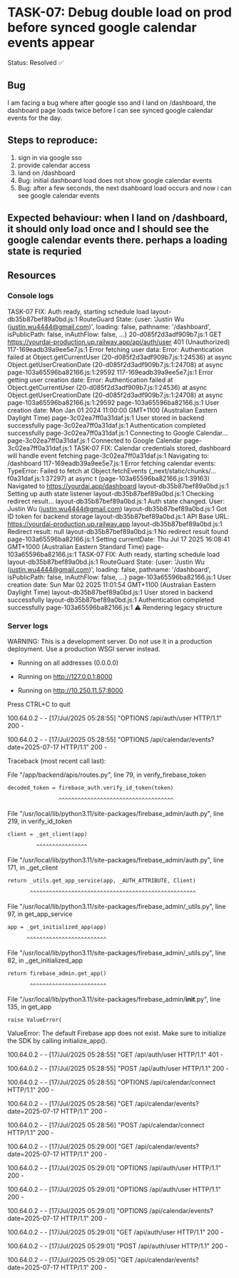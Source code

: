 # TASK-07: Debug double load on prod before synced google calendar events appear
Status: Resolved ✅

## Bug
I am facing a bug where after google sso and I land on /dashboard, the dashboard page loads twice before I can see synced google calendar events for the day.

## Steps to reproduce:
1. sign in via google sso
2. provide calendar access
3. land on /dashboard
4. Bug: initial dashboard load does not show google calendar events
5. Bug: after a few seconds, the next dsahboard load occurs and now i can see google calendar events

## Expected behaviour: when I land on /dashboard, it should only load once and I should see the google calendar events there. perhaps a loading state is requried

## Resources
### Console logs
TASK-07 FIX: Auth ready, starting schedule load
layout-db35b87bef89a0bd.js:1 RouteGuard State: 
{user: 'Justin Wu (justin.wu4444@gmail.com)', loading: false, pathname: '/dashboard', isPublicPath: false, inAuthFlow: false, …}
20-d085f2d3adf909b7.js:1 
 GET https://yourdai-production.up.railway.app/api/auth/user 401 (Unauthorized)
117-169eadb39a9ee5e7.js:1 Error fetching user data: Error: Authentication failed
    at Object.getCurrentUser (20-d085f2d3adf909b7.js:1:24536)
    at async Object.getUserCreationDate (20-d085f2d3adf909b7.js:1:24708)
    at async page-103a65596ba82166.js:1:29592
117-169eadb39a9ee5e7.js:1 Error getting user creation date: Error: Authentication failed
    at Object.getCurrentUser (20-d085f2d3adf909b7.js:1:24536)
    at async Object.getUserCreationDate (20-d085f2d3adf909b7.js:1:24708)
    at async page-103a65596ba82166.js:1:29592
page-103a65596ba82166.js:1 User creation date: Mon Jan 01 2024 11:00:00 GMT+1100 (Australian Eastern Daylight Time)
page-3c02ea7ff0a31daf.js:1 User stored in backend successfully
page-3c02ea7ff0a31daf.js:1 Authentication completed successfully
page-3c02ea7ff0a31daf.js:1 Connecting to Google Calendar...
page-3c02ea7ff0a31daf.js:1 Connected to Google Calendar
page-3c02ea7ff0a31daf.js:1 TASK-07 FIX: Calendar credentials stored, dashboard will handle event fetching
page-3c02ea7ff0a31daf.js:1 Navigating to: /dashboard
117-169eadb39a9ee5e7.js:1 Error fetching calendar events: TypeError: Failed to fetch
    at Object.fetchEvents (_next/static/chunks/…f0a31daf.js:1:37297)
    at async t (page-103a65596ba82166.js:1:39163)
Navigated to https://yourdai.app/dashboard
layout-db35b87bef89a0bd.js:1 Setting up auth state listener
layout-db35b87bef89a0bd.js:1 Checking redirect result...
layout-db35b87bef89a0bd.js:1 Auth state changed. User: Justin Wu (justin.wu4444@gmail.com)
layout-db35b87bef89a0bd.js:1 Got ID token for backend storage
layout-db35b87bef89a0bd.js:1 API Base URL: https://yourdai-production.up.railway.app
layout-db35b87bef89a0bd.js:1 Redirect result: null
layout-db35b87bef89a0bd.js:1 No redirect result found
page-103a65596ba82166.js:1 Setting currentDate: Thu Jul 17 2025 16:08:41 GMT+1000 (Australian Eastern Standard Time)
page-103a65596ba82166.js:1 TASK-07 FIX: Auth ready, starting schedule load
layout-db35b87bef89a0bd.js:1 RouteGuard State: 
{user: 'Justin Wu (justin.wu4444@gmail.com)', loading: false, pathname: '/dashboard', isPublicPath: false, inAuthFlow: false, …}
page-103a65596ba82166.js:1 User creation date: Sun Mar 02 2025 11:01:54 GMT+1100 (Australian Eastern Daylight Time)
layout-db35b87bef89a0bd.js:1 User stored in backend successfully
layout-db35b87bef89a0bd.js:1 Authentication completed successfully
page-103a65596ba82166.js:1 ⚠️ Rendering legacy structure
﻿



### Server logs
WARNING: This is a development server. Do not use it in a production deployment. Use a production WSGI server instead.

 * Running on all addresses (0.0.0.0)

 * Running on http://127.0.0.1:8000

 * Running on http://10.250.11.57:8000

Press CTRL+C to quit

100.64.0.2 - - [17/Jul/2025 05:28:55] "OPTIONS /api/auth/user HTTP/1.1" 200 -

100.64.0.2 - - [17/Jul/2025 05:28:55] "OPTIONS /api/calendar/events?date=2025-07-17 HTTP/1.1" 200 -

Traceback (most recent call last):

  File "/app/backend/apis/routes.py", line 79, in verify_firebase_token

    decoded_token = firebase_auth.verify_id_token(token)

                    ^^^^^^^^^^^^^^^^^^^^^^^^^^^^^^^^^^^^

  File "/usr/local/lib/python3.11/site-packages/firebase_admin/auth.py", line 219, in verify_id_token

    client = _get_client(app)

             ^^^^^^^^^^^^^^^^

  File "/usr/local/lib/python3.11/site-packages/firebase_admin/auth.py", line 171, in _get_client

    return _utils.get_app_service(app, _AUTH_ATTRIBUTE, Client)

           ^^^^^^^^^^^^^^^^^^^^^^^^^^^^^^^^^^^^^^^^^^^^^^^^^^^^

  File "/usr/local/lib/python3.11/site-packages/firebase_admin/_utils.py", line 97, in get_app_service

    app = _get_initialized_app(app)

          ^^^^^^^^^^^^^^^^^^^^^^^^^

  File "/usr/local/lib/python3.11/site-packages/firebase_admin/_utils.py", line 82, in _get_initialized_app

    return firebase_admin.get_app()

           ^^^^^^^^^^^^^^^^^^^^^^^^

  File "/usr/local/lib/python3.11/site-packages/firebase_admin/__init__.py", line 135, in get_app

    raise ValueError(

ValueError: The default Firebase app does not exist. Make sure to initialize the SDK by calling initialize_app().

100.64.0.2 - - [17/Jul/2025 05:28:55] "GET /api/auth/user HTTP/1.1" 401 -

100.64.0.2 - - [17/Jul/2025 05:28:55] "POST /api/auth/user HTTP/1.1" 200 -

100.64.0.2 - - [17/Jul/2025 05:28:55] "OPTIONS /api/calendar/connect HTTP/1.1" 200 -

100.64.0.2 - - [17/Jul/2025 05:28:56] "GET /api/calendar/events?date=2025-07-17 HTTP/1.1" 200 -

100.64.0.2 - - [17/Jul/2025 05:28:56] "POST /api/calendar/connect HTTP/1.1" 200 -

100.64.0.2 - - [17/Jul/2025 05:29:00] "GET /api/calendar/events?date=2025-07-17 HTTP/1.1" 200 -

100.64.0.2 - - [17/Jul/2025 05:29:01] "OPTIONS /api/auth/user HTTP/1.1" 200 -

100.64.0.2 - - [17/Jul/2025 05:29:01] "OPTIONS /api/auth/user HTTP/1.1" 200 -

100.64.0.2 - - [17/Jul/2025 05:29:01] "OPTIONS /api/calendar/events?date=2025-07-17 HTTP/1.1" 200 -

100.64.0.2 - - [17/Jul/2025 05:29:01] "GET /api/auth/user HTTP/1.1" 200 -

100.64.0.2 - - [17/Jul/2025 05:29:01] "POST /api/auth/user HTTP/1.1" 200 -

100.64.0.2 - - [17/Jul/2025 05:29:05] "GET /api/calendar/events?date=2025-07-17 HTTP/1.1" 200 -